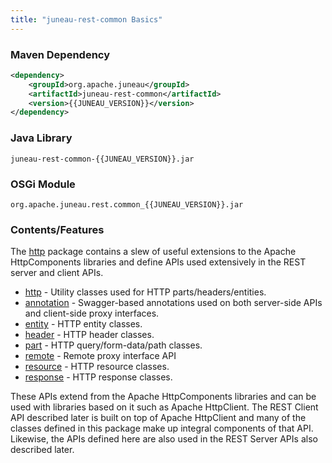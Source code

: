 ```yaml
---
title: "juneau-rest-common Basics"
---
```


### Maven Dependency

```xml
<dependency>
    <groupId>org.apache.juneau</groupId>
    <artifactId>juneau-rest-common</artifactId>
    <version>{{JUNEAU_VERSION}}</version>
</dependency>
```

### Java Library

```text
juneau-rest-common-{{JUNEAU_VERSION}}.jar
```

### OSGi Module

```text
org.apache.juneau.rest.common_{{JUNEAU_VERSION}}.jar
```

### Contents/Features

The [http]({{API_DOCS}}/org/apache/juneau/http.html) package contains a slew of useful extensions to the Apache HttpComponents libraries and define APIs used extensively in the REST server and client APIs.
- [http]({{API_DOCS}}/org/apache/juneau/http.html) - Utility classes used for HTTP parts/headers/entities.
- [annotation]({{API_DOCS}}/org/apache/juneau/http/annotation.html) - Swagger-based annotations used on both server-side APIs and client-side proxy interfaces.
- [entity]({{API_DOCS}}/org/apache/juneau/http/entity.html) - HTTP entity classes.
- [header]({{API_DOCS}}/org/apache/juneau/http/header.html) - HTTP header classes.
- [part]({{API_DOCS}}/org/apache/juneau/http/part.html) - HTTP query/form-data/path classes.
- [remote]({{API_DOCS}}/org/apache/juneau/http/remote.html) - Remote proxy interface API
- [resource]({{API_DOCS}}/org/apache/juneau/http/resource.html) - HTTP resource classes.
- [response]({{API_DOCS}}/org/apache/juneau/http/response.html) - HTTP response classes.

These APIs extend from the Apache HttpComponents libraries and can be used with libraries based on it such as Apache HttpClient.
The REST Client API described later is built on top of Apache HttpClient and many of the classes defined in this package make up integral components of that API.
Likewise, the APIs defined here are also used in the REST Server APIs also described later.
